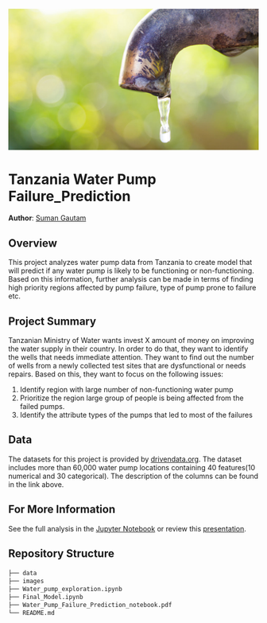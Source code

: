 
![image](https://github.com/sgautam666/Tanzania_Water_Pump_Failure_Prediction/blob/main/images/water_tap.jpg)

# Tanzania Water Pump Failure_Prediction

**Author**: [Suman Gautam](mailto:smngeo@gmail.com)

## Overview

This project analyzes water pump data from Tanzania to create model that will predict if any water pump is likely to be functioning or non-functioning. Based on this information, further analysis can be made in terms of finding high priority regions affected by pump failure, type of pump prone to failure etc. 


## Project Summary

Tanzanian Ministry of Water wants invest X amount of money on improving the water supply in their country. In order to do that, they want to identify the wells that needs immediate attention. They want to find out the number of wells from a newly collected test sites that are dysfunctional or needs repairs. Based on this, they want to focus on the following issues:

1. Identify region with large number of non-functioning water pump
2. Prioritize the region large group of people is being affected from the failed pumps. 
3. Identify the attribute types of the pumps that led to most of the failures

## Data

The datasets for this project is provided by [drivendata.org](https://www.drivendata.org/competitions/7/pump-it-up-data-mining-the-water-table/page/23/). The dataset includes more than 60,000 water pump locations containing 40 features(10 numerical and 30 categorical). The description of the columns can be found in the link above. 




## For More Information

See the full analysis in the [Jupyter Notebook](./final_model.ipynb) or review this [presentation](./Water_Pump_Failure_Prediction_notebook.pdf).



## Repository Structure

```
├── data
├── images
├── Water_pump_exploration.ipynb
├── Final_Model.ipynb
├── Water_Pump_Failure_Prediction_notebook.pdf
└── README.md
```